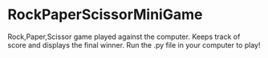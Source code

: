 # RockPaperScissorMiniGame
Rock,Paper,Scissor game played against the computer. Keeps track of score and displays the final winner. Run the .py file in your computer to play!
